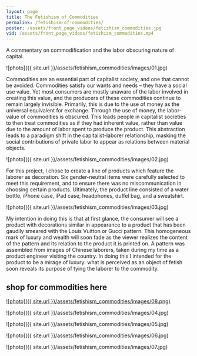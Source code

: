 ```yaml
---
layout: page
title: The Fetishism of Commodities
permalink: /fetishism-of-commodities/
poster: /assets/front_page_videos/fetishism_commodities.jpg
vid: /assets/front_page_videos/fetishism_commodities.mp4
---
```

A commentary on commodification and the labor obscuring nature of capital.

![photo]({{ site.url }}/assets/fetishism_commodities/images/01.jpg)

Commodities are an essential part of capitalist society, and one that cannot be avoided. Commodities satisfy our wants and needs – they have a social use value. Yet most consumers are mostly unaware of the labor involved in creating this value, and the producers of these commodities continue to remain largely invisible. Primarily, this is due to the use of money as the universal equivalent for exchange. Through the use of money, the labor-value of commodities is obscured. This leads people in capitalist societies to then treat commodities as if they had inherent value, rather than value due to the amount of labor spent to produce the product. This abstraction leads to a paradigm shift in the capitalist-laborer relationship, masking the social contributions of private labor to appear as relations between material objects. 

![photo]({{ site.url }}/assets/fetishism_commodities/images/02.jpg)

For this project, I chose to create a line of products which feature the laborer as decoration. Six gender-neutral items were carefully selected to meet this requirement, and to ensure there was no miscommunication in choosing certain products. Ultimately, the product line consisted of a water bottle, iPhone case, iPad case, headphones, duffel bag, and a sweatshirt.

![photo]({{ site.url }}/assets/fetishism_commodities/images/03.jpg)

My intention in doing this is that at first glance, the consumer will see a product with decorations similar in appearance to a product that has been gaudily smeared with the Louis Vuitton or Gucci pattern. This homogeneous mark of luxury and wealth will soon fade as the viewer realizes the content of the pattern and its relation to the product it is printed on. A pattern was assembled from images of Chinese laborers, taken during my time as a product engineer visiting the country. In doing this I intended for the product to be a mirage of luxury: what is perceived as an object of fetish soon reveals its purpose of tying the laborer to the commodity.

## shop for commodities here 
[![photo]({{ site.url }}/assets/fetishism_commodities/images/08.png)](https://paom.com/designer/polyrhythmic/#/profile-designs)


![photo]({{ site.url }}/assets/fetishism_commodities/images/04.jpg)

![photo]({{ site.url }}/assets/fetishism_commodities/images/05.jpg)

![photo]({{ site.url }}/assets/fetishism_commodities/images/06.jpg)

![photo]({{ site.url }}/assets/fetishism_commodities/images/07.jpg)